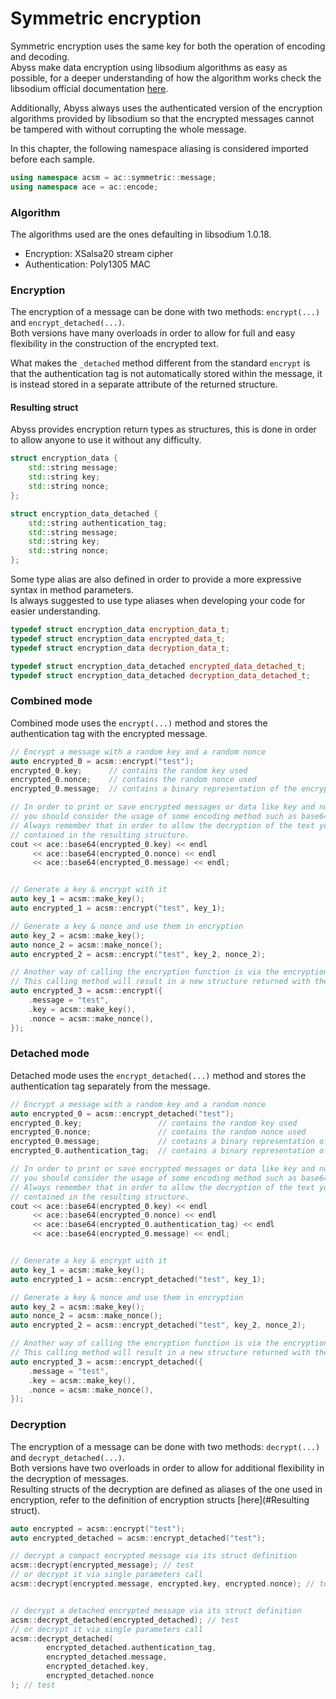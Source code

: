 # Symmetric encryption

Symmetric encryption uses the same key for both the operation of encoding and decoding.\
Abyss make data encryption using libsodium algorithms as easy as possible, for a deeper understanding of how the 
algorithm works check the libsodium official documentation 
[here](https://doc.libsodium.org/secret-key\_cryptography/secretbox#algorithm-details).

Additionally, Abyss always uses the authenticated version of the encryption algorithms provided by libsodium so that the 
encrypted messages cannot be tampered with without corrupting the whole message.

In this chapter, the following namespace aliasing is considered imported before each sample.

```cpp
using namespace acsm = ac::symmetric::message;
using namespace ace = ac::encode;
```

### Algorithm

The algorithms used are the ones defaulting in libsodium 1.0.18.

* Encryption: XSalsa20 stream cipher
* Authentication: Poly1305 MAC

### Encryption

The encryption of a message can be done with two methods: `encrypt(...)` and `encrypt_detached(...)`.\
Both versions have many overloads in order to allow for full and easy flexibility in the construction of the encrypted 
text.

What makes the `_detached` method different from the standard `encrypt` is that the authentication tag is not 
automatically stored within the message, it is instead stored in a separate attribute of the returned structure.

#### Resulting struct

Abyss provides encryption return types as structures, this is done in order to allow anyone to use it without any 
difficulty.

```cpp
struct encryption_data {
    std::string message;
    std::string key;
    std::string nonce;
};

struct encryption_data_detached {
    std::string authentication_tag;
    std::string message;
    std::string key;
    std::string nonce;
};
```

Some type alias are also defined in order to provide a more expressive syntax in method parameters.\
Is always suggested to use type aliases when developing your code for easier understanding.

```cpp
typedef struct encryption_data encryption_data_t;
typedef struct encryption_data encrypted_data_t;
typedef struct encryption_data decryption_data_t;

typedef struct encryption_data_detached encrypted_data_detached_t;
typedef struct encryption_data_detached decryption_data_detached_t;
```

### Combined mode

Combined mode uses the `encrypt(...)` method and stores the authentication tag with the encrypted message.

```cpp
// Encrypt a message with a random key and a random nonce
auto encrypted_0 = acsm::encrypt("test");
encrypted_0.key;      // contains the random key used
encrypted_0.nonce;    // contains the random nonce used
encrypted_0.message;  // contains a binary representation of the encrypted message

// In order to print or save encrypted messages or data like key and nonce
// you should consider the usage of some encoding method such as base64.
// Always remember that in order to allow the decryption of the text you need all the data 
// contained in the resulting structure.
cout << ace::base64(encrypted_0.key) << endl
     << ace::base64(encrypted_0.nonce) << endl
     << ace::base64(encrypted_0.message) << endl;


// Generate a key & encrypt with it
auto key_1 = acsm::make_key();
auto encrypted_1 = acsm::encrypt("test", key_1);

// Generate a key & nonce and use them in encryption
auto key_2 = acsm::make_key();
auto nonce_2 = acsm::make_nonce();
auto encrypted_2 = acsm::encrypt("test", key_2, nonce_2);

// Another way of calling the encryption function is via the encryption_data_t struct.
// This calling method will result in a new structure returned with the message encrypted
auto encrypted_3 = acsm::encrypt({
    .message = "test",
    .key = acsm::make_key(),
    .nonce = acsm::make_nonce(),
});
```

### Detached mode

Detached mode uses the `encrypt_detached(...)` method and stores the authentication tag separately from the message.

```cpp
// Encrypt a message with a random key and a random nonce
auto encrypted_0 = acsm::encrypt_detached("test");
encrypted_0.key;                 // contains the random key used
encrypted_0.nonce;               // contains the random nonce used
encrypted_0.message;             // contains a binary representation of the encrypted message
encrypted_0.authentication_tag;  // contains a binary representation of the authentication tag

// In order to print or save encrypted messages or data like key and nonce
// you should consider the usage of some encoding method such as base64.
// Always remember that in order to allow the decryption of the text you need all the data 
// contained in the resulting structure.
cout << ace::base64(encrypted_0.key) << endl
     << ace::base64(encrypted_0.nonce) << endl
     << ace::base64(encrypted_0.authentication_tag) << endl
     << ace::base64(encrypted_0.message) << endl;


// Generate a key & encrypt with it
auto key_1 = acsm::make_key();
auto encrypted_1 = acsm::encrypt_detached("test", key_1);

// Generate a key & nonce and use them in encryption
auto key_2 = acsm::make_key();
auto nonce_2 = acsm::make_nonce();
auto encrypted_2 = acsm::encrypt_detached("test", key_2, nonce_2);

// Another way of calling the encryption function is via the encryption_data_t struct.
// This calling method will result in a new structure returned with the message encrypted
auto encrypted_3 = acsm::encrypt_detached({
    .message = "test",
    .key = acsm::make_key(),
    .nonce = acsm::make_nonce(),
});
```

### Decryption
The encryption of a message can be done with two methods: `decrypt(...)` and `decrypt_detached(...)`.\
Both versions have two overloads in order to allow for additional flexibility in the decryption of messages.\
Resulting structs of the decryption are defined as aliases of the one used in encryption, refer to the definition of
encryption structs [here](#Resulting struct).

```cpp
auto encrypted = acsm::encrypt("test");
auto encrypted_detached = acsm::encrypt_detached("test");

// decrypt a compact encrypted message via its struct definition
acsm::decrypt(encrypted_message); // test
// or decrypt it via single parameters call
acsm::decrypt(encrypted.message, encrypted.key, encrypted.nonce); // test


// decrypt a detached encrypted message via its struct definition
acsm::decrypt_detached(encrypted_detached); // test
// or decrypt it via single parameters call
acsm::decrypt_detached(
        encrypted_detached.authentication_tag, 
        encrypted_detached.message, 
        encrypted_detached.key, 
        encrypted_detached.nonce
); // test
```